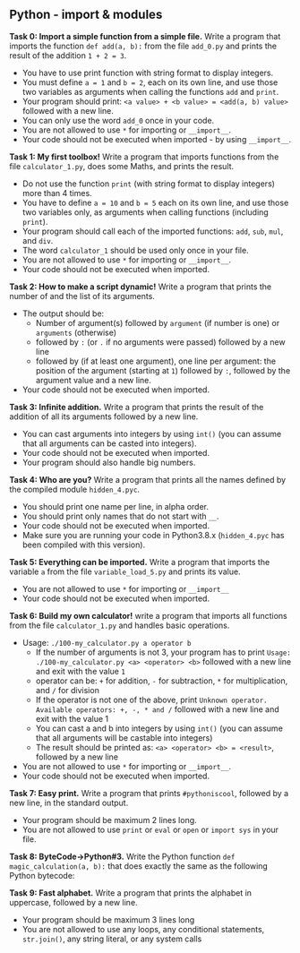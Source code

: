 ## Python - import & modules

**Task 0: Import a simple function from a simple file.**
Write a program that imports the function `def add(a, b):` from the file `add_0.py` and prints the result of the addition `1 + 2 = 3`.
- You have to use print function with string format to display integers.
- You must define `a = 1` and `b = 2`, each on its own line, and use those two variables as arguments when calling the functions `add` and `print`.
- Your program should print: `<a value> + <b value> = <add(a, b) value>` followed with a new line.
- You can only use the word `add_0` once in your code.
- You are not allowed to use `*` for importing or `__import__`.
- Your code should not be executed when imported - by using `__import__`.

**Task 1: My first toolbox!**
Write a program that imports functions from the file `calculator_1.py`, does some Maths, and prints the result.
- Do not use the function `print` (with string format to display integers) more than 4 times.
- You have to define `a = 10` and `b = 5` each on its own line, and use those two variables only, as arguments when calling functions (including `print`).
- Your program should call each of the imported functions: `add`, `sub`, `mul`, and `div`.
- The word `calculator_1` should be used only once in your file.
- You are not allowed to use `*` for importing or `__import__`.
- Your code should not be executed when imported.

**Task 2: How to make a script dynamic!**
Write a program that prints the number of and the list of its arguments.
- The output should be:
	- Number of argument(s) followed by `argument` (if number is one) or `arguments` (otherwise)
	- followed by `:` (or `.` if no arguments were passed) followed by a new line
	- followed by (if at least one argument), one line per argument: the position of the argument (starting at `1`) followed by `:`, followed by the argument value and a new line.
- Your code should not be executed when imported.

**Task 3: Infinite addition.**
Write a program that prints the result of the addition of all its arguments followed by a new line.
- You can cast arguments into integers by using `int()` (you can assume that all arguments can be casted into integers).
- Your code should not be executed when imported.
- Your program should also handle big numbers.

**Task 4: Who are you?**
Write a program that prints all the names defined by the compiled module `hidden_4.pyc`.
- You should print one name per line, in alpha order.
- You should print only names that do not start with `__`.
- Your code should not be executed when imported.
- Make sure you are running your code in Python3.8.x (`hidden_4.pyc` has been compiled with this version).

**Task 5: Everything can be imported.**
Write a program that imports the variable `a` from the file `variable_load_5.py` and prints its value.
- You are not allowed to use `*` for importing or `__import__`
- Your code should not be executed when imported.


**Task 6: Build my own calculator!**
write a program that imports all functions from the file `calculator_1.py` and handles basic operations.
- Usage: `./100-my_calculator.py a operator b`
	- If the number of arguments is not 3, your program has to print `Usage: ./100-my_calculator.py <a> <operator> <b>` followed with a new line and exit with the value `1`
	- operator can be: `+` for addition, `-` for subtraction, `*` for multiplication, and `/` for division
	- If the operator is not one of the above, print `Unknown operator. Available operators: +, -, * and /` followed with a new line and exit with the value 1
	- You can cast a and b into integers by using `int()` (you can assume that all arguments will be castable into integers)
	- The result should be printed as: `<a> <operator> <b> = <result>`, followed by a new line
- You are not allowed to use `*` for importing or `__import__`.
- Your code should not be executed when imported.

**Task 7: Easy print.**
Write a program that prints `#pythoniscool`, followed by a new line, in the standard output.
- Your program should be maximum 2 lines long.
- You are not allowed to use `print` or `eval` or `open` or `import sys` in your file.

**Task 8: ByteCode->Python#3.**
Write the Python function `def magic_calculation(a, b):` that does exactly the same as the following Python bytecode:

**Task 9: Fast alphabet.**
Write a program that prints the alphabet in uppercase, followed by a new line.
- Your program should be maximum 3 lines long
- You are not allowed to use any loops, any conditional statements, `str.join()`, any string literal, or any system calls
